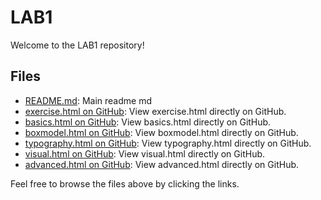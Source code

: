 # LAB1

Welcome to the LAB1 repository!

## Files

- [README.md](https://github.com/ElrohiFilmon/Lab1/blob/main/README.md): Main readme md
- [exercise.html on GitHub](https://github.com/ElrohiFilmon/Lab1/blob/main/exercise.html): View exercise.html directly on GitHub.
- [basics.html on GitHub](https://github.com/ElrohiFilmon/Lab1/blob/main/Group1/basics.html): View basics.html directly on GitHub.
- [boxmodel.html on GitHub](https://github.com/ElrohiFilmon/Lab1/blob/main/Group2/boxmodel.html): View boxmodel.html directly on GitHub.
- [typography.html on GitHub](https://github.com/ElrohiFilmon/Lab1/blob/main/Group3/typography.html): View typography.html directly on GitHub.
- [visual.html on GitHub](https://github.com/ElrohiFilmon/Lab1/blob/main/Group5/visual.html): View visual.html directly on GitHub.
- [advanced.html on GitHub](https://github.com/ElrohiFilmon/Lab1/blob/main/Group6/advanced.html): View advanced.html directly on GitHub.

Feel free to browse the files above by clicking the links.